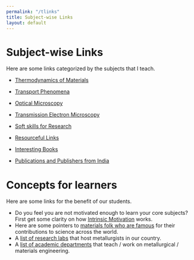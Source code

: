```yaml
---
permalink: "/tlinks"
title: Subject-wise Links
layout: default
---
```


# Subject-wise Links
Here are some links categorized by the subjects that I teach.

  * [Thermodynamics of Materials](thermod.html)
  * [Transport Phenomena](tplinks.html)
  * [Optical Microscopy](omlinks.html)
  * [Transmission Electron Microscopy](temlinks.html)
  * [Soft skills for Research](softskills.html)

  * [Resourceful Links](resources.html)
  * [Interesting Books](intbooks.html)
  * [Publications and Publishers from India](indpubs.html)

# Concepts for learners

Here are some links for the benefit of our students.

  * Do you feel you are not motivated enough to learn your core subjects? First get some clarity on how [Intrinsic Motivation](motivation.html) works.
  * Here are some pointers to [materials folk who are famous](famous.html) for their contributions to science across the world.
  * A [list of research labs](metlabs.html) that host metallurgists in our country.
  * A [list of academic departments](metdepts.html) that teach / work on metallurgical / materials engineering.

